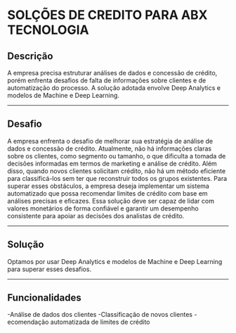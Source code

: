 # SOLÇÕES DE CREDITO PARA ABX TECNOLOGIA

## Descrição

A empresa precisa estruturar análises de dados e concessão de crédito, porém enfrenta desafios de falta de informações sobre clientes e de automatização do processo. A solução adotada envolve Deep Analytics e modelos de Machine e Deep Learning.

---
## Desafio

A empresa enfrenta o desafio de melhorar sua estratégia de análise de dados e concessão de crédito. Atualmente, não há informações claras sobre os clientes, como segmento ou tamanho, o que dificulta a tomada de decisões informadas em termos de marketing e análise de crédito. Além disso, quando novos clientes solicitam crédito, não há um método eficiente para classificá-los sem ter que reconstruir todos os grupos existentes. Para superar esses obstáculos, a empresa deseja implementar um sistema automatizado que possa recomendar limites de crédito com base em análises precisas e eficazes. Essa solução deve ser capaz de lidar com valores monetários de forma confiável e garantir um desempenho consistente para apoiar as decisões dos analistas de crédito.

---
## Solução

Optamos por usar Deep Analytics e modelos de Machine e Deep Learning para superar esses desafios.

---
## Funcionalidades
-Análise de dados dos clientes
-Classificação de novos clientes
-ecomendação automatizada de limites de crédito

